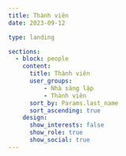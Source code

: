 ```yaml
---
title: Thành viên
date: 2023-09-12

type: landing

sections:
  - block: people
    content:
      title: Thành viên
      user_groups:
          - Nhà sáng lập
          - Thành viên
      sort_by: Params.last_name
      sort_ascending: true
    design:
      show_interests: false
      show_role: true
      show_social: true
---
```

